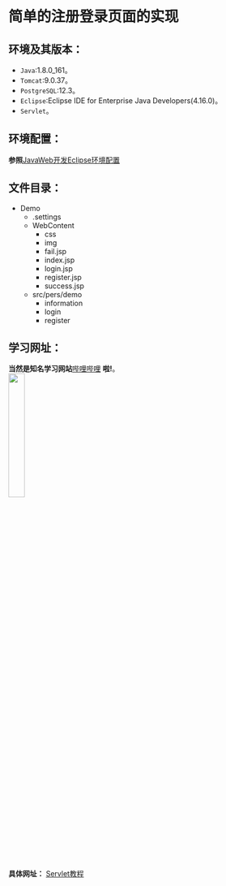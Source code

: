 简单的注册登录页面的实现
============
环境及其版本：
--------
* `Java`:1.8.0_161。<br>
* `Tomcat`:9.0.37。<br>
* `PostgreSQL`:12.3。<br>
* `Eclipse`:Eclipse IDE for Enterprise Java Developers(4.16.0)。<br>
* `Servlet`。<br>

环境配置：
--------
**参照**[JavaWeb开发Eclipse环境配置](https://www.cnblogs.com/mkwfqd/p/5771756.html)

文件目录：
--------
* Demo
  + .settings
  + WebContent
    - css
    - img
    - fail.jsp
    - index.jsp
    - login.jsp
    - register.jsp
    - success.jsp
  + src/pers/demo
    - information
    - login
    - register

学习网址：
-------
**当然是知名学习网站**[哔哩哔哩](https://www.bilibili.com/ "哔哩哔哩 (゜-゜)つロ 干杯")  **啦!**。<br>
<img src="https://ss2.bdstatic.com/70cFvnSh_Q1YnxGkpoWK1HF6hhy/it/u=3335851201,737797255&fm=26&gp=0.jpg" width="25%"></img><br>
**具体网址：**
[Servlet教程](https://b23.tv/Z000QT)
